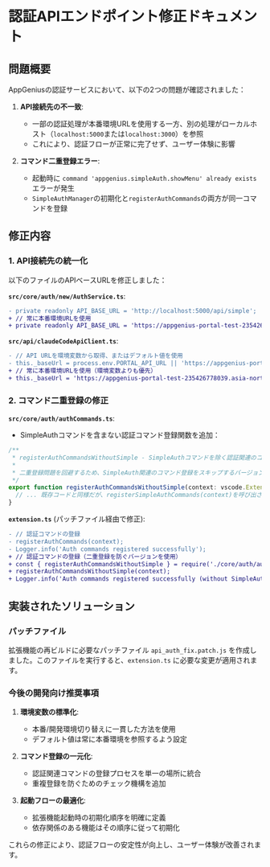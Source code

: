 # 認証APIエンドポイント修正ドキュメント

## 問題概要

AppGeniusの認証サービスにおいて、以下の2つの問題が確認されました：

1. **API接続先の不一致**:
   - 一部の認証処理が本番環境URLを使用する一方、別の処理がローカルホスト（`localhost:5000`または`localhost:3000`）を参照
   - これにより、認証フローが正常に完了せず、ユーザー体験に影響

2. **コマンド二重登録エラー**:
   - 起動時に `command 'appgenius.simpleAuth.showMenu' already exists` エラーが発生
   - `SimpleAuthManager`の初期化と`registerAuthCommands`の両方が同一コマンドを登録

## 修正内容

### 1. API接続先の統一化

以下のファイルのAPIベースURLを修正しました：

**`src/core/auth/new/AuthService.ts`**:
```diff
- private readonly API_BASE_URL = 'http://localhost:5000/api/simple';
+ // 常に本番環境URLを使用
+ private readonly API_BASE_URL = 'https://appgenius-portal-test-235426778039.asia-northeast1.run.app/api/simple';
```

**`src/api/claudeCodeApiClient.ts`**:
```diff
- // API URLを環境変数から取得、またはデフォルト値を使用
- this._baseUrl = process.env.PORTAL_API_URL || 'https://appgenius-portal-test-235426778039.asia-northeast1.run.app/api';
+ // 常に本番環境URLを使用（環境変数よりも優先）
+ this._baseUrl = 'https://appgenius-portal-test-235426778039.asia-northeast1.run.app/api';
```

### 2. コマンド二重登録の修正

**`src/core/auth/authCommands.ts`**:
- SimpleAuthコマンドを含まない認証コマンド登録関数を追加：
```javascript
/**
 * registerAuthCommandsWithoutSimple - SimpleAuthコマンドを除く認証関連のコマンドを登録する関数
 * 
 * 二重登録問題を回避するため、SimpleAuth関連のコマンド登録をスキップするバージョン
 */
export function registerAuthCommandsWithoutSimple(context: vscode.ExtensionContext): void {
  // ... 既存コードと同様だが、registerSimpleAuthCommands(context)を呼び出さない ...
}
```

**`extension.ts`** (パッチファイル経由で修正):
```diff
- // 認証コマンドの登録
- registerAuthCommands(context);
- Logger.info('Auth commands registered successfully');
+ // 認証コマンドの登録（二重登録を防ぐバージョンを使用）
+ const { registerAuthCommandsWithoutSimple } = require('./core/auth/authCommands');
+ registerAuthCommandsWithoutSimple(context);
+ Logger.info('Auth commands registered successfully (without SimpleAuth commands)');
```

## 実装されたソリューション

### パッチファイル
拡張機能の再ビルドに必要なパッチファイル `api_auth_fix.patch.js` を作成しました。このファイルを実行すると、`extension.ts` に必要な変更が適用されます。

### 今後の開発向け推奨事項

1. **環境変数の標準化**:
   - 本番/開発環境切り替えに一貫した方法を使用
   - デフォルト値は常に本番環境を参照するよう設定

2. **コマンド登録の一元化**:
   - 認証関連コマンドの登録プロセスを単一の場所に統合
   - 重複登録を防ぐためのチェック機構を追加

3. **起動フローの最適化**:
   - 拡張機能起動時の初期化順序を明確に定義
   - 依存関係のある機能はその順序に従って初期化

これらの修正により、認証フローの安定性が向上し、ユーザー体験が改善されます。